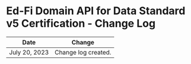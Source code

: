 # Ed-Fi Domain API for Data Standard v5 Certification - Change Log

| Date | Change |
| --- | --- |
| July 20, 2023 | Change log created. |
